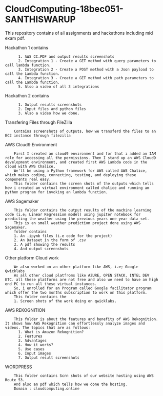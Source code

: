 # CloudComputing-18bec051-SANTHISWARUP

This repository contains of all assignments and hackathons including mid exam pdf.


Hackathon 1 contains
          
          1. AWS CC.PDF and output results screenshots
          2. Integration 1 - Create a GET method with query parameters to call lambda function.
          3. Integration 2 - Create a POST method with a Json payload to call the Lambda function.
          4. Integration 3 - Create a GET method with path parameters to call the Lambda function.
          5. Also a video of all 3 integrations

Hackathon 2 contains
          
          1. Output results screenshots 
          2. Input files and python files
          3. Also a video how we done.

Transfering Files through FileZilla
  
        Contains screenshots of outputs, how we transferd the files to an EC2 instance through filezilla

AWS Cloud9 Environment 

        First I created an cloud9 environment and for that i added an IAM role for accessing all the permissions. Then I stand up an AWS Cloud9 development environment, and created first AWS Lambda code in the cloud with AWS Chalice.
        We'll be using a Python framework for AWS called AWS Chalice, which makes coding, connecting, testing, and deploying these components real easy.
        This folder contains the screen shots of the outputs which tells how i created an virtual environment called chalice and running an python program for invoking an lambda function.

AWS Sagemaker

        This folder contains the output results of the machine learning code (i.e; Linear Regression model) using jupiter notebook for predicting the weather using the previous years one year data set.
        This is an small weather prediction project done using AWS Sagemaker.
        folder contains 
        1. An .ipynb files (i.e code for the project)
        2. An Dataset in the form of .csv
        3. A pdf showing the results
        4. And output screenshots

Other platform Cloud work

        We also worked on an other platform like AWS, i.e; Google Qwicklabs
        As all other cloud platfroms like AZURE, OPEN STACK, INTEL DEV ETC. all these platforms are not free and also we need to have an high end PC to run all these virtual instances.
        So, i enrolled for an Program called Google facilitator program which offer the two months subscription to work on this platform.
        This folder contains the 
        1. Screen shots of the work doing on qwicklabs.
        
AWS REKOGNITION

        This folder is about the features and benefits of AWS Rekognition. It shows how AWS Rekognition can effortlessly analyze images and videos. The topics that are as follows:  
          1. What is Amazon Rekognition?
          2. Features
          3. Advantages
          4. How it works?
          5. Use cases
          6. Input images
          7. Output result screenshots

WORDPRESS

        This folder contains Scrn shots of our website hosting using AWS Route 53.
        And also an pdf which tells how we done the hosting.
        Domain : cloudcomputing.online



